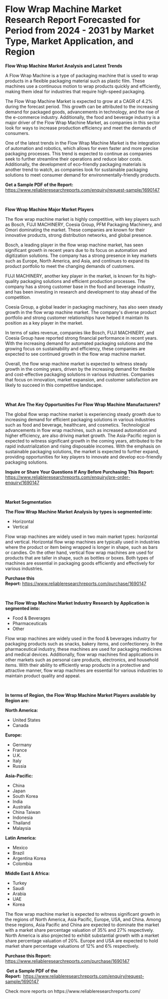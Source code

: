 <p><h1>Flow Wrap Machine Market Research Report Forecasted for Period from 2024 -  2031 by Market Type, Market Application, and Region</h1></p><p><strong>Flow Wrap Machine Market Analysis and Latest Trends</strong></p>
<p><p>A Flow Wrap Machine is a type of packaging machine that is used to wrap products in a flexible packaging material such as plastic film. These machines use a continuous motion to wrap products quickly and efficiently, making them ideal for industries that require high-speed packaging.</p><p>The Flow Wrap Machine Market is expected to grow at a CAGR of 4.2% during the forecast period. This growth can be attributed to the increasing demand for packaged goods, advancements in technology, and the rise of the e-commerce industry. Additionally, the food and beverage industry is a major driver of the Flow Wrap Machine Market, as companies in this sector look for ways to increase production efficiency and meet the demands of consumers.</p><p>One of the latest trends in the Flow Wrap Machine Market is the integration of automation and robotics, which allows for even faster and more precise packaging processes. This trend is expected to continue as companies seek to further streamline their operations and reduce labor costs. Additionally, the development of eco-friendly packaging materials is another trend to watch, as companies look for sustainable packaging solutions to meet consumer demand for environmentally-friendly products.</p></p>
<p><strong>Get a Sample PDF of the Report:&nbsp;</strong> <a href="https://www.reliableresearchreports.com/enquiry/request-sample/1690147">https://www.reliableresearchreports.com/enquiry/request-sample/1690147</a></p>
<p>&nbsp;</p>
<p><strong>Flow Wrap Machine Major Market Players</strong></p>
<p><p>The flow wrap machine market is highly competitive, with key players such as Bosch, FUJI MACHINERY, Coesia Group, PFM Packaging Machinery, and Omori dominating the market. These companies are known for their innovative products, strong distribution networks, and global presence.</p><p>Bosch, a leading player in the flow wrap machine market, has seen significant growth in recent years due to its focus on automation and digitization solutions. The company has a strong presence in key markets such as Europe, North America, and Asia, and continues to expand its product portfolio to meet the changing demands of customers.</p><p>FUJI MACHINERY, another key player in the market, is known for its high-quality packaging solutions and efficient production processes. The company has a strong customer base in the food and beverage industry, and has been investing in research and development to stay ahead of the competition.</p><p>Coesia Group, a global leader in packaging machinery, has also seen steady growth in the flow wrap machine market. The company's diverse product portfolio and strong customer relationships have helped it maintain its position as a key player in the market.</p><p>In terms of sales revenue, companies like Bosch, FUJI MACHINERY, and Coesia Group have reported strong financial performance in recent years. With the increasing demand for automated packaging solutions and the growing focus on sustainability and efficiency, these companies are expected to see continued growth in the flow wrap machine market.</p><p>Overall, the flow wrap machine market is expected to witness steady growth in the coming years, driven by the increasing demand for flexible and cost-effective packaging solutions in various industries. Companies that focus on innovation, market expansion, and customer satisfaction are likely to succeed in this competitive landscape.</p></p>
<p>&nbsp;</p>
<p><strong>What Are The Key Opportunities For Flow Wrap Machine Manufacturers?</strong></p>
<p><p>The global flow wrap machine market is experiencing steady growth due to increasing demand for efficient packaging solutions in various industries such as food and beverage, healthcare, and cosmetics. Technological advancements in flow wrap machines, such as increased automation and higher efficiency, are also driving market growth. The Asia-Pacific region is expected to witness significant growth in the coming years, attributed to the rapid industrialization and rising disposable incomes. With the emphasis on sustainable packaging solutions, the market is expected to further expand, providing opportunities for key players to innovate and develop eco-friendly packaging solutions.</p></p>
<p><strong>Inquire or Share Your Questions If Any Before Purchasing This Report:</strong> <a href="https://www.reliableresearchreports.com/enquiry/pre-order-enquiry/1690147">https://www.reliableresearchreports.com/enquiry/pre-order-enquiry/1690147</a></p>
<p>&nbsp;</p>
<p><strong>Market Segmentation</strong></p>
<p><strong>The Flow Wrap Machine Market Analysis by types is segmented into:</strong></p>
<p><ul><li>Horizontal</li><li>Vertical</li></ul></p>
<p><p>Flow wrap machines are widely used in two main market types: horizontal and vertical. Horizontal flow wrap machines are typically used in industries where the product or item being wrapped is longer in shape, such as bars or candies. On the other hand, vertical flow wrap machines are used for products that are taller in shape, such as bottles or boxes. Both types of machines are essential in packaging goods efficiently and effectively for various industries.</p></p>
<p><strong>Purchase this Report:&nbsp;</strong><a href="https://www.reliableresearchreports.com/purchase/1690147">https://www.reliableresearchreports.com/purchase/1690147</a></p>
<p>&nbsp;</p>
<p><strong>The Flow Wrap Machine Market Industry Research by Application is segmented into:</strong></p>
<p><ul><li>Food & Beverages</li><li>Pharmaceuticals</li><li>Other</li></ul></p>
<p><p>Flow wrap machines are widely used in the food & beverages industry for packaging products such as snacks, bakery items, and confectionery. In the pharmaceutical industry, these machines are used for packaging medicines and medical devices. Additionally, flow wrap machines find applications in other markets such as personal care products, electronics, and household items. With their ability to efficiently wrap products in a protective and attractive manner, flow wrap machines are essential for various industries to maintain product quality and appeal.</p></p>
<p>&nbsp;</p>
<p><strong>In terms of Region, the Flow Wrap Machine Market Players available by Region are:</strong></p>
<p>
    <p> <strong> North America: </strong>
        <ul>
            <li>United States</li>
            <li>Canada</li>
        </ul>
        </p> 
    <p> <strong> Europe: </strong>
        <ul>
            <li>Germany</li>
            <li>France</li>
            <li>U.K.</li>
            <li>Italy</li>
            <li>Russia</li>
        </ul>
        </p> 
    <p> <strong> Asia-Pacific: </strong>
        <ul>
            <li>China</li>
            <li>Japan</li>
            <li>South Korea</li>
            <li>India</li>
            <li>Australia</li>
            <li>China Taiwan</li>
            <li>Indonesia</li>
            <li>Thailand</li>
            <li>Malaysia</li>
        </ul>
        </p> 
    <p> <strong> Latin America: </strong>
        <ul>
            <li>Mexico</li>
            <li>Brazil</li>
            <li>Argentina Korea</li>
            <li>Colombia</li>
        </ul>
        </p> 
    <p> <strong> Middle East & Africa: </strong>
        <ul>
            <li>Turkey</li>
            <li>Saudi</li>
            <li>Arabia</li>
            <li>UAE</li>
            <li>Korea</li>
        </ul>
    </p>
    </p>
<p><p>The flow wrap machine market is expected to witness significant growth in the regions of North America, Asia Pacific, Europe, USA, and China. Among these regions, Asia Pacific and China are expected to dominate the market with a market share percentage valuation of 35% and 27% respectively. North America is also projected to exhibit substantial growth with a market share percentage valuation of 20%. Europe and USA are expected to hold market share percentage valuations of 12% and 6% respectively.</p></p>
<p><strong>Purchase this Report: </strong><a href="https://www.reliableresearchreports.com/purchase/1690147">https://www.reliableresearchreports.com/purchase/1690147</a></p>
<p>&nbsp;<strong>Get a Sample PDF of the Report:&nbsp;&nbsp;</strong><a href="https://www.reliableresearchreports.com/enquiry/request-sample/1690147">https://www.reliableresearchreports.com/enquiry/request-sample/1690147</a></p>
<p><strong></strong></p>
<p>Check more reports on https://www.reliableresearchreports.com/</p>